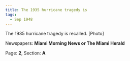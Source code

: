 ```yaml
---  
title: The 1935 hurricane tragedy is  
tags:  
  - Sep 1948  
---  
```

  
The 1935 hurricane tragedy is recalled. [Photo]  
  
Newspapers: **Miami Morning News or The Miami Herald**  
  
Page: **2**, Section: **A** 
